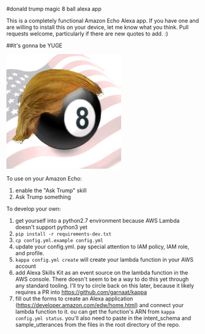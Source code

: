 #donald trump magic 8 ball alexa app

This is a completely functional Amazon Echo Alexa app. If you have one and are willing to install this on your device, let me know what you think. Pull requests welcome, particularly if there are new quotes to add. :)


##it's gonna be YUGE

<img src="/logo.jpg" height="300" width="300">

To use on your Amazon Echo:

1. enable the "Ask Trump" skill
1. Ask Trump something


To develop your own:

1. get yourself into a python2.7 environment because AWS Lambda doesn't support python3 yet
1. `pip install -r requirements-dev.txt`
1. `cp config.yml.example config.yml`
1. update your config.yml. pay special attention to IAM policy, IAM role, and profile.
1. `kappa config.yml create` will create your lambda function in your AWS account
1. add Alexa Skills Kit as an event source on the lambda function in the AWS console. There doesn't seem to be a way to do this yet through any standard tooling. I'll try to circle back on this later, because it likely requires a PR into https://github.com/garnaat/kappa
1. fill out the forms to create an Alexa application (https://developer.amazon.com/edw/home.html) and connect your lambda function to it. ou can get the function's ARN from `kappa config.yml status`. you'll also need to paste in the intent_schema and sample_utterances from the files in the root directory of the repo.


